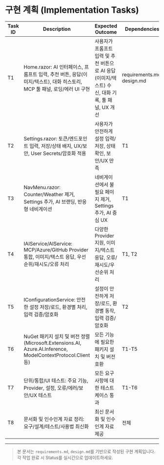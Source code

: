 # 구현 계획 (Implementation Tasks)

| Task ID | Description | Expected Outcome | Dependencies | Status |
|--------|-------------|------------------|--------------|--------|
| T1 | Home.razor: AI 인터페이스, 프롬프트 입력, 추천 버튼, 응답(이미지/텍스트), 대화 히스토리, MCP 툴 패널, 로딩/에러 UI 구현 | 사용자가 프롬프트 입력 및 추천 버튼으로 AI 응답(이미지/텍스트) 수신, 대화 기록, 툴 패널, UX 개선 | requirements.md, design.md | TODO |
| T2 | Settings.razor: 토큰/엔드포인트 입력, 저장/상태 배지, UX/보안, User Secrets/암호화 적용 | 사용자가 안전하게 설정 입력/저장, 상태 확인, 보안/UX 만족 | T1 | TODO |
| T3 | NavMenu.razor: Counter/Weather 제거, Settings 추가, AI 브랜딩, 반응형 네비게이션 | 네비게이션에서 불필요 페이지 제거, Settings 추가, AI 중심 UX | T1 | TODO |
| T4 | IAIService/AIService: MCP/Azure/GitHub Provider 통합, 이미지/텍스트 응답, 우선순위/재시도/오류 처리 | 다양한 Provider 지원, 이미지/텍스트 응답, 오류/재시도/우선순위 처리 | T1, T2 | TODO |
| T5 | IConfigurationService: 안전한 설정 저장/로드, 환경별 처리, 입력 검증/암호화 | 설정이 안전하게 저장/로드, 환경별 동작, 입력 검증/암호화 | T2 | TODO |
| T6 | NuGet 패키지 설치 및 버전 정렬 (Microsoft.Extensions.AI, Azure.AI.Inference, ModelContextProtocol.Client 등) | 모든 기능에 필요한 패키지 설치 및 버전 호환 | T1-T5 | TODO |
| T7 | 단위/통합/UI 테스트: 주요 기능, Provider, 설정, 오류/에러/보안/UX 테스트 | 모든 요구사항에 대한 테스트 케이스 통과 | T1-T6 | TODO |
| T8 | 문서화 및 인수인계 자료 정리: 요구/설계/테스트/사용법 최신화 | 최신 문서화 및 인수인계 자료 제공 | 전체 | TODO |

---

> 본 문서는 `requirements.md`, `design.md`를 기반으로 작성된 구현 계획입니다. 각 작업 완료 시 Status를 실시간으로 업데이트하세요.
